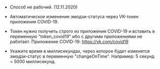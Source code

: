 - Способ не рабочий. (12.11.2020)

- Автоматическое изменение эмодзи-статуса через VK-токен приложения COVID-19.

- Токен нужно получить строго из приложения COVID-19 и вставить в переменную "token_covid19" ибо с другими приложениями не работает.
Приложение COVID-19: https://vk.com/covid19

- Укажите время в миллисекундах, через которое будет изменятся эмодзи-статус в переменную "changeOnTime". Например: 5 секунд = 5000 миллисекунд.
